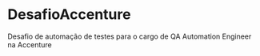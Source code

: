 # DesafioAccenture
Desafio de automação de testes para o cargo de QA Automation Engineer na Accenture
